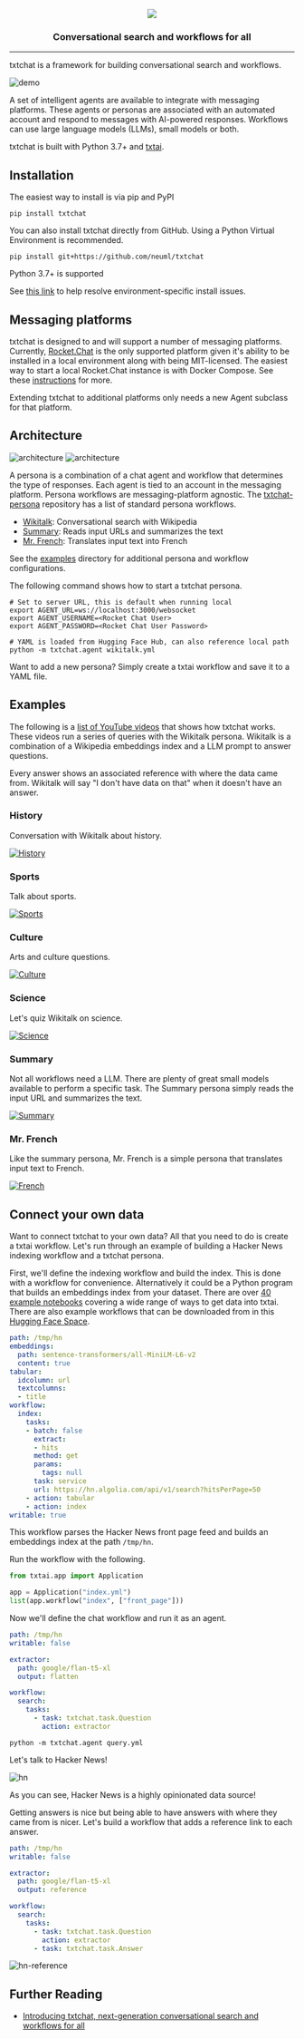 <p align="center">
    <img src="https://raw.githubusercontent.com/neuml/txtchat/master/logo.png"/>
</p>

<h3 align="center">
    <p>Conversational search and workflows for all</p>
</h3>

-------------------------------------------------------------------------------------------------------------------------------------------------------

txtchat is a framework for building conversational search and workflows.

![demo](https://raw.githubusercontent.com/neuml/txtchat/master/demo.gif)

A set of intelligent agents are available to integrate with messaging platforms. These agents or personas are associated with an automated account and respond to messages with AI-powered responses. Workflows can use large language models (LLMs), small models or both.

txtchat is built with Python 3.7+ and [txtai](https://github.com/neuml/txtai).

## Installation

The easiest way to install is via pip and PyPI

    pip install txtchat

You can also install txtchat directly from GitHub. Using a Python Virtual Environment is recommended.

    pip install git+https://github.com/neuml/txtchat

Python 3.7+ is supported

See [this link](https://github.com/neuml/txtai#installation) to help resolve environment-specific install issues.

## Messaging platforms

txtchat is designed to and will support a number of messaging platforms. Currently, [Rocket.Chat](https://github.com/RocketChat/Rocket.Chat) is the only supported platform given it's ability to be installed in a local environment along with being MIT-licensed. The easiest way to start a local Rocket.Chat instance is with Docker Compose. See these [instructions](https://docs.rocket.chat/deploy/prepare-for-your-deployment/rapid-deployment-methods/docker-and-docker-compose) for more.

Extending txtchat to additional platforms only needs a new Agent subclass for that platform.

## Architecture

![architecture](https://raw.githubusercontent.com/neuml/txtchat/master/images/architecture.png#gh-light-mode-only)
![architecture](https://raw.githubusercontent.com/neuml/txtchat/master/images/architecture-dark.png#gh-dark-mode-only)

A persona is a combination of a chat agent and workflow that determines the type of responses. Each agent is tied to an account in the messaging platform. Persona workflows are messaging-platform agnostic. The [txtchat-persona](https://hf.co/neuml/txtchat-personas) repository has a list of standard persona workflows.

- [Wikitalk](https://hf.co/neuml/txtchat-personas/blob/main/wikitalk.yml): Conversational search with Wikipedia
- [Summary](https://hf.co/neuml/txtchat-personas/blob/main/summary.yml): Reads input URLs and summarizes the text
- [Mr. French](https://hf.co/neuml/txtchat-personas/blob/main/mrfrench.yml): Translates input text into French

See the [examples](./examples) directory for additional persona and workflow configurations.

The following command shows how to start a txtchat persona.

```
# Set to server URL, this is default when running local
export AGENT_URL=ws://localhost:3000/websocket
export AGENT_USERNAME=<Rocket Chat User>
export AGENT_PASSWORD=<Rocket Chat User Password>

# YAML is loaded from Hugging Face Hub, can also reference local path
python -m txtchat.agent wikitalk.yml
```

Want to add a new persona? Simply create a txtai workflow and save it to a YAML file.

## Examples

The following is a [list of YouTube videos](https://www.youtube.com/watch?v=ROyess8dLoA&list=PLaqn_lxC5d0C_HPe53GPk7jBH3xhBcgu-) that shows how txtchat works. These videos run a series of queries with the Wikitalk persona. Wikitalk is a combination of a Wikipedia embeddings index and a LLM prompt to answer questions.

Every answer shows an associated reference with where the data came from. Wikitalk will say "I don't have data on that" when it doesn't have an answer.

### History

Conversation with Wikitalk about history.

[![History](https://img.youtube.com/vi/ROyess8dLoA/maxresdefault.jpg)](https://youtube.com/watch?v=ROyess8dLoA)

### Sports

Talk about sports.

[![Sports](https://img.youtube.com/vi/LXRB-iruKSc/maxresdefault.jpg)](https://youtube.com/watch?v=LXRB-iruKSc)

### Culture

Arts and culture questions.

[![Culture](https://img.youtube.com/vi/OkObkNhJIgk/maxresdefault.jpg)](https://youtube.com/watch?v=OkObkNhJIgk)

### Science

Let's quiz Wikitalk on science.

[![Science](https://img.youtube.com/vi/-rsYDsZc9Wo/maxresdefault.jpg)](https://youtube.com/watch?v=-rsYDsZc9Wo)

### Summary

Not all workflows need a LLM. There are plenty of great small models available to perform a specific task. The Summary persona simply reads the input URL and summarizes the text.

[![Summary](https://img.youtube.com/vi/PBJm9aDqkn0/maxresdefault.jpg)](https://youtube.com/watch?v=PBJm9aDqkn0)

### Mr. French

Like the summary persona, Mr. French is a simple persona that translates input text to French.

[![French](https://img.youtube.com/vi/4x8pOIm4rbo/maxresdefault.jpg)](https://youtube.com/watch?v=4x8pOIm4rbo)

## Connect your own data

Want to connect txtchat to your own data? All that you need to do is create a txtai workflow. Let's run through an example of building a Hacker News indexing workflow and a txtchat persona.

First, we'll define the indexing workflow and build the index. This is done with a workflow for convenience. Alternatively it could be a Python program that builds an embeddings index from your dataset. There are over [40 example notebooks](https://github.com/neuml/txtai#examples) covering a wide range of ways to get data into txtai. There are also example workflows that can be downloaded from in this [Hugging Face Space](https://huggingface.co/spaces/NeuML/txtai).

```yaml
path: /tmp/hn
embeddings:
  path: sentence-transformers/all-MiniLM-L6-v2
  content: true
tabular:
  idcolumn: url
  textcolumns:
  - title
workflow:
  index:
    tasks:
    - batch: false
      extract:
      - hits
      method: get
      params:
        tags: null
      task: service
      url: https://hn.algolia.com/api/v1/search?hitsPerPage=50
    - action: tabular
    - action: index
writable: true
```

This workflow parses the Hacker News front page feed and builds an embeddings index at the path `/tmp/hn`. 

Run the workflow with the following.

```python
from txtai.app import Application

app = Application("index.yml")
list(app.workflow("index", ["front_page"]))
```

Now we'll define the chat workflow and run it as an agent.

```yaml
path: /tmp/hn
writable: false

extractor:
  path: google/flan-t5-xl
  output: flatten

workflow:
  search:
    tasks:
      - task: txtchat.task.Question
        action: extractor
```

```
python -m txtchat.agent query.yml
```

Let's talk to Hacker News!

![hn](https://raw.githubusercontent.com/neuml/txtchat/master/images/custom.png)

As you can see, Hacker News is a highly opinionated data source!

Getting answers is nice but being able to have answers with where they came from is nicer. Let's build a workflow that adds a reference link to each answer.

```yaml
path: /tmp/hn
writable: false

extractor:
  path: google/flan-t5-xl
  output: reference

workflow:
  search:
    tasks:
      - task: txtchat.task.Question
        action: extractor
      - task: txtchat.task.Answer
```

![hn-reference](https://raw.githubusercontent.com/neuml/txtchat/master/images/custom-reference.png)

## Further Reading

- [Introducing txtchat, next-generation conversational search and workflows for all](https://medium.com/neuml/introducing-txtchat-next-generation-conversational-search-and-workflows-for-all-97557009fb53)
